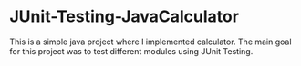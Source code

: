# JUnit-Testing-JavaCalculator
This is a simple java project where I implemented calculator. The main goal for this project was to test different modules using JUnit Testing.
